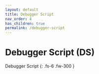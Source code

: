 ```yaml
---
layout: default
title: Debugger Script
nav_order: 4
has_children: true
permalink: /debugger-script
---
```


# Debugger Script (DS)

Debugger Script
{: .fs-6 .fw-300 }
